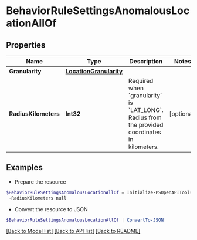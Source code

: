 # BehaviorRuleSettingsAnomalousLocationAllOf
## Properties

Name | Type | Description | Notes
------------ | ------------- | ------------- | -------------
**Granularity** | [**LocationGranularity**](LocationGranularity.md) |  | 
**RadiusKilometers** | **Int32** | Required when &#x60;granularity&#x60; is &#x60;LAT_LONG&#x60;. Radius from the provided coordinates in kilometers. | [optional] 

## Examples

- Prepare the resource
```powershell
$BehaviorRuleSettingsAnomalousLocationAllOf = Initialize-PSOpenAPIToolsBehaviorRuleSettingsAnomalousLocationAllOf  -Granularity null `
 -RadiusKilometers null
```

- Convert the resource to JSON
```powershell
$BehaviorRuleSettingsAnomalousLocationAllOf | ConvertTo-JSON
```

[[Back to Model list]](../README.md#documentation-for-models) [[Back to API list]](../README.md#documentation-for-api-endpoints) [[Back to README]](../README.md)

